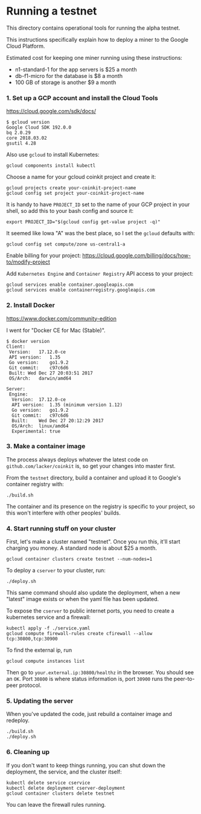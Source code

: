 # Running a testnet

This directory contains operational tools for running the alpha testnet.

This instructions specifically explain how to deploy a miner to the Google Cloud Platform.

Estimated cost for keeping one miner running using these instructions:
* n1-standard-1 for the app servers is $25 a month
* db-f1-micro for the database is $8 a month
* 100 GB of storage is another $9 a month

### 1. Set up a GCP account and install the Cloud Tools

https://cloud.google.com/sdk/docs/

```
$ gcloud version
Google Cloud SDK 192.0.0
bq 2.0.29
core 2018.03.02
gsutil 4.28
```

Also use `gcloud` to install Kubernetes:

```
gcloud components install kubectl
```

Choose a name for your gcloud coinkit project and create it:

```
gcloud projects create your-coinkit-project-name
gcloud config set project your-coinkit-project-name
```

It is handy to have `PROJECT_ID` set to the name of your GCP project in your shell,
so add this to your bash config and source it:

```
export PROJECT_ID="$(gcloud config get-value project -q)"
```

It seemed like Iowa "A" was the best place, so I set the `gcloud` defaults with:

```
gcloud config set compute/zone us-central1-a
```

Enable billing for your project: https://cloud.google.com/billing/docs/how-to/modify-project

Add `Kubernetes Engine` and `Container Registry` API access to your project:

```
gcloud services enable container.googleapis.com
gcloud services enable containerregistry.googleapis.com
```

### 2. Install Docker

https://www.docker.com/community-edition

I went for "Docker CE for Mac (Stable)".

```
$ docker version
Client:
 Version:	17.12.0-ce
 API version:	1.35
 Go version:	go1.9.2
 Git commit:	c97c6d6
 Built:	Wed Dec 27 20:03:51 2017
 OS/Arch:	darwin/amd64

Server:
 Engine:
  Version:	17.12.0-ce
  API version:	1.35 (minimum version 1.12)
  Go version:	go1.9.2
  Git commit:	c97c6d6
  Built:	Wed Dec 27 20:12:29 2017
  OS/Arch:	linux/amd64
  Experimental:	true
```

### 3. Make a container image

The process always deploys whatever the latest code on `github.com/lacker/coinkit` is,
so get your changes into master first.

From the `testnet` directory, build a container and upload it to Google's container
registry with:

```
./build.sh
```

The container and its presence on the registry is specific to your project, so this
won't interfere with other peoples' builds.

### 4. Start running stuff on your cluster

First, let's make a cluster named "testnet". Once you run this, it'll
start charging you money. A standard node is about $25 a month.

```
gcloud container clusters create testnet --num-nodes=1
```

To deploy a `cserver` to your cluster, run:

```
./deploy.sh
```

This same command should also update the deployment, when a new
"latest" image exists or when the yaml file has been updated.

To expose the `cserver` to public internet ports, you need to create a kubernetes service
and a firewall:

```
kubectl apply -f ./service.yaml
gcloud compute firewall-rules create cfirewall --allow tcp:30800,tcp:30900
```

To find the external ip, run

```
gcloud compute instances list
```

Then go to `your.external.ip:30800/healthz` in the browser. You should see an `OK`.
Port `30800` is where status information is, port `30900` runs the peer-to-peer protocol.

### 5. Updating the server

When you've updated the code, just rebuild a container image and redeploy.

```
./build.sh
./deploy.sh
```

### 6. Cleaning up

If you don't want to keep things running, you can shut down the deployment, the service,
and the cluster itself:

```
kubectl delete service cservice
kubectl delete deployment cserver-deployment
gcloud container clusters delete testnet
```

You can leave the firewall rules running.
